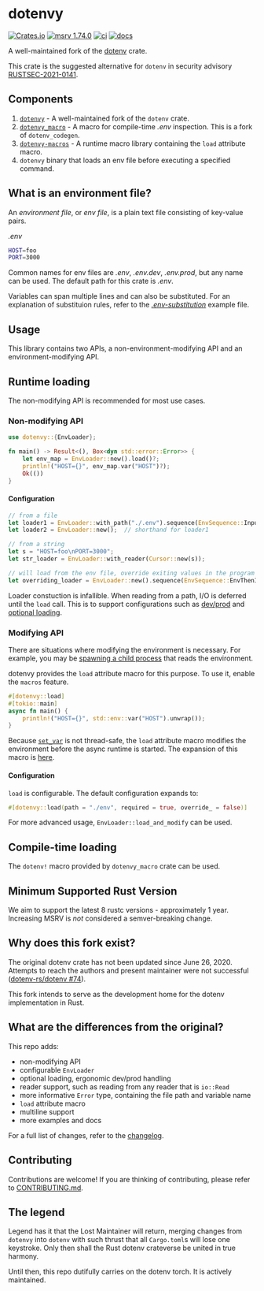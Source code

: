 # dotenvy

[![Crates.io](https://img.shields.io/crates/v/dotenvy.svg)](https://crates.io/crates/dotenvy)
[![msrv
1.74.0](https://img.shields.io/badge/msrv-1.74.0-dea584.svg?logo=rust)](https://github.com/rust-lang/rust/releases/tag/1.74.0)
[![ci](https://github.com/allan2/dotenvy/actions/workflows/ci.yml/badge.svg)](https://github.com/allan2/dotenvy/actions/workflows/ci.yml)
[![docs](https://img.shields.io/docsrs/dotenvy?logo=docs.rs)](https://docs.rs/dotenvy/)

A well-maintained fork of the [dotenv](https://github.com/dotenv-rs/dotenv) crate.

This crate is the suggested alternative for `dotenv` in security advisory [RUSTSEC-2021-0141](https://rustsec.org/advisories/RUSTSEC-2021-0141.html).

## Components

1. [`dotenvy`](https://crates.io/crates/dotenvy) - A well-maintained fork of the `dotenv` crate.
2. [`dotenvy_macro`](https://crates.io/crates/dotenvy_macro) - A macro for compile-time _.env_ inspection. This is a fork of `dotenv_codegen`.
3. [`dotenvy-macros`](https://crates.io/crates/dotenvy-macros) - A runtime macro library containing the `load` attribute macro.
4. `dotenvy` binary that loads an env file before executing a specified command.

## What is an environment file?

An _environment file_, or _env file_, is a plain text file consisting of key-value pairs.

_.env_

```sh
HOST=foo
PORT=3000
```

Common names for env files are _.env_, _.env.dev_, _.env.prod_, but any name can be used. The default path for this crate is _.env_.

Variables can span multiple lines and can also be substituted. For an explanation of substituion rules, refer to
the [_.env-substitution_](.env-substitution) example file.

## Usage

This library contains two APIs, a non-environment-modifying API and an environment-modifying API.

## Runtime loading

The non-modifying API is recommended for most use cases.

### Non-modifying API

```rs
use dotenvy::{EnvLoader};

fn main() -> Result<(), Box<dyn std::error::Error>> {
    let env_map = EnvLoader::new().load()?;
    println!("HOST={}", env_map.var("HOST")?);
    Ok(())
}
```

#### Configuration

```rs
// from a file
let loader1 = EnvLoader::with_path("./.env").sequence(EnvSequence::InputThenEnv);
let loader2 = EnvLoader::new();  // shorthand for loader1

// from a string
let s = "HOST=foo\nPORT=3000";
let str_loader = EnvLoader::with_reader(Cursor::new(s));

// will load from the env file, override exiting values in the program environment
let overriding_loader = EnvLoader::new().sequence(EnvSequence::EnvThenInput);
```

Loader constuction is infallible. When reading from a path, I/O is deferred until the `load` call.
This is to support configurations such as [dev/prod](examples/dev-prod/src/main.rs) and
[optional loading](examples/optional/src/main.rs).

### Modifying API

There are situations where modifying the environment is necessary.
For example, you may be [spawning a child process](examples/modify/src/main.rs) that reads the environment.

dotenvy provides the `load` attribute macro for this purpose. To use it, enable the `macros` feature.

```rs
#[dotenvy::load]
#[tokio::main]
async fn main() {
    println!("HOST={}", std::env::var("HOST").unwrap());
}
```

Because [`set_var`](https://doc.rust-lang.org/stable/std/env/fn.set_var.html) is not thread-safe, the `load` attribute macro modifies the environment before the async runtime is started.
The expansion of this macro is [here](https://github.com/allan2/dotenvy/blob/master/examples/modify-tokio/src/main.rs).

#### Configuration

`load` is configurable. The default configuration expands to:

```rs
#[dotenvy::load(path = "./env", required = true, override_ = false)]
```

For more advanced usage, `EnvLoader::load_and_modify` can be used.

## Compile-time loading

The `dotenv!` macro provided by `dotenvy_macro` crate can be used.

## Minimum Supported Rust Version

We aim to support the latest 8 rustc versions - approximately 1 year. Increasing
MSRV is _not_ considered a semver-breaking change.

## Why does this fork exist?

The original dotenv crate has not been updated since June 26, 2020. Attempts to reach the authors and present maintainer were not successful ([dotenv-rs/dotenv #74](https://github.com/dotenv-rs/dotenv/issues/74)).

This fork intends to serve as the development home for the dotenv implementation in Rust.

## What are the differences from the original?

This repo adds:

- non-modifying API
- configurable `EnvLoader`
- optional loading, ergonomic dev/prod handling
- reader support, such as reading from any reader that is `io::Read`
- more informative `Error` type, containing the file path and variable name
- `load` attribute macro
- multiline support
- more examples and docs

For a full list of changes, refer to the [changelog](./CHANGELOG.md).

## Contributing

Contributions are welcome! If you are thinking of contributing, please refer to [CONTRIBUTING.md](./CONTRIBUTING.md).

## The legend

Legend has it that the Lost Maintainer will return, merging changes from `dotenvy` into `dotenv` with such thrust that all `Cargo.toml`s will lose one keystroke. Only then shall the Rust dotenv crateverse be united in true harmony.

Until then, this repo dutifully carries on the dotenv torch. It is actively maintained.
